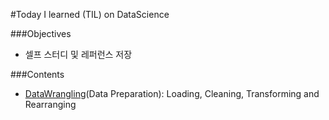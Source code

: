 #Today I learned (TIL) on DataScience 

###Objectives
- 셀프 스터디 및 레퍼런스 저장

###Contents
- [DataWrangling](https://github.com/h3imdallr/TIL-datascience/blob/master/DataWrangling.ipynb  )(Data Preparation): Loading, Cleaning, Transforming and Rearranging 
